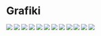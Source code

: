 Grafiki
=======
![]( big_bro.jpg)
![](email-safe.png)
![](email-unsafe.png)
![](gpg-logo.png)
![](lock.png)
![](logo.png)
![](mail-envelope.png)
![](samsung-agreement.png)
![](sm.jpg)
![](smarttv.jpg)
![](spytv.jpg)
![](zuckerberg.png)
